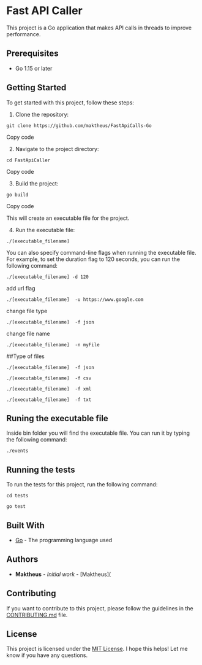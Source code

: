 # Fast API Caller

This project is a Go application that makes API calls in threads to improve performance.

## Prerequisites

- Go 1.15 or later

## Getting Started

To get started with this project, follow these steps:

1. Clone the repository:

```
git clone https://github.com/maktheus/FastApiCalls-Go
```

Copy code

2. Navigate to the project directory:

```
cd FastApiCaller
```

Copy code

3. Build the project:

```
go build
```

Copy code

This will create an executable file for the project.

4. Run the executable file:
```
./[executable_filename]
```

You can also specify command-line flags when running the executable file. For example, to set the duration flag to 120 seconds, you can run the following command:

```
./[executable_filename] -d 120
```

add url flag


```
./[executable_filename]  -u https://www.google.com
```

change file type

```
./[executable_filename]  -f json
```

change file name

```
./[executable_filename]  -n myFile
```

##Type of files

```
./[executable_filename]  -f json
```

```
./[executable_filename]  -f csv
```

```
./[executable_filename]  -f xml
```

```
./[executable_filename]  -f txt
```




## Runing the executable file

Inside bin folder you will find the executable file. You can run it by typing the following command:

```
./events
```

## Running the tests

To run the tests for this project, run the following command:

```
cd tests
```

```
go test
```

## Built With

- [Go](https://golang.org/) - The programming language used

## Authors

- **Maktheus** - _Initial work_ - [Maktheus]( 

## Contributing

If you want to contribute to this project, please follow the guidelines in the [CONTRIBUTING.md](CONTRIBUTING.md) file.

## License

This project is licensed under the [MIT License](LICENSE).
I hope this helps! Let me know if you have any questions.
